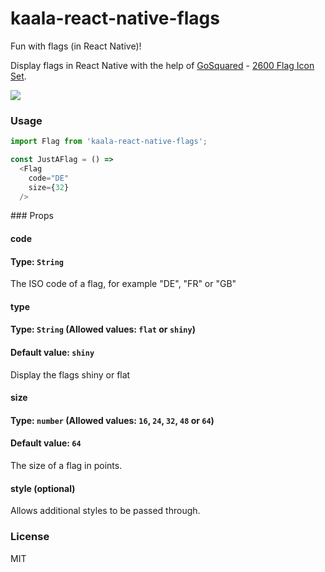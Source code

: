 # kaala-react-native-flags
Fun with flags (in React Native)!

Display flags in React Native with the help of [GoSquared](https://www.gosquared.com) - [2600 Flag Icon Set](https://www.gosquared.com/resources/flag-icons/).

![](https://github.com/ggeraldbld/kaala-react-native-flags/blob/master/docs/flags.png)

### Usage
```javascript
import Flag from 'kaala-react-native-flags';

const JustAFlag = () =>
  <Flag
    code="DE"
    size={32}
  />
```

### Props  
#### code  
#### Type: `String`  
The ISO code of a flag, for example "DE", "FR" or "GB"

#### type  
#### Type: `String` (Allowed values: `flat` or `shiny`)  
#### Default value: `shiny`  
Display the flags shiny or flat

#### size  
#### Type: `number` (Allowed values: `16`, `24`, `32`, `48` or `64`)  
#### Default value: `64`  
The size of a flag in points.

#### style (optional)  
Allows additional styles to be passed through.

### License
MIT
